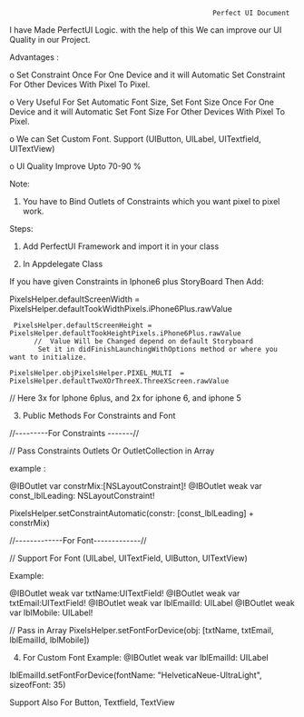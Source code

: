 		                                              Perfect UI Document


I have Made PerfectUI Logic. with the help of this We can improve our UI Quality in our Project.


Advantages : 

o	Set Constraint Once For One Device and it will Automatic Set Constraint For Other Devices With Pixel To Pixel.

o	Very Useful For Set Automatic Font Size, Set Font Size Once  For One Device  and it will Automatic Set Font Size For Other Devices With Pixel To Pixel.

o	We can Set Custom Font. Support (UIButton, UILabel, UITextfield, UITextView)

o	UI Quality Improve Upto 70-90 %


Note: 

1) You have to Bind Outlets of Constraints which you   want pixel to pixel work.



Steps:

1.	Add PerfectUI Framework and import it in your class

2.	In Appdelegate Class 

If you have given Constraints in Iphone6 plus StoryBoard Then
Add: 

PixelsHelper.defaultScreenWidth = PixelsHelper.defaultTookWidthPixels.iPhone6Plus.rawValue

     PixelsHelper.defaultScreenHeight = PixelsHelper.defaultTookHeightPixels.iPhone6Plus.rawValue 
          //  Value Will be Changed depend on default Storyboard 
           Set it in didFinishLaunchingWithOptions method or where you want to initialize.

    PixelsHelper.objPixelsHelper.PIXEL_MULTI  = PixelsHelper.defaultTwoXOrThreeX.ThreeXScreen.rawValue
// Here 3x for Iphone 6plus, and 2x for iphone 6, and iphone 5



3.  Public Methods For Constraints and Font

//---------For Constraints -------//

// Pass Constraints Outlets Or OutletCollection in Array

example : 

@IBOutlet var constrMix:[NSLayoutConstraint]!
@IBOutlet weak var const_lblLeading: NSLayoutConstraint!

PixelsHelper.setConstraintAutomatic(constr: [const_lblLeading] + constrMix)
    
//-------------For Font-------------//

// Support For Font (UILabel, UITextField, UIButton, UITextView)

Example: 

@IBOutlet weak var txtName:UITextField!
@IBOutlet weak var txtEmail:UITextField!
@IBOutlet weak var lblEmailId: UILabel
@IBOutlet weak var lblMobile: UILabel!

// Pass in Array
PixelsHelper.setFontForDevice(obj: [txtName, txtEmail, lblEmailId, lblMobile])



4. For Custom Font 
Example: @IBOutlet weak var lblEmailId: UILabel

lblEmailId.setFontForDevice(fontName: "HelveticaNeue-UltraLight", sizeofFont: 35)

Support Also For Button, Textfield, TextView





